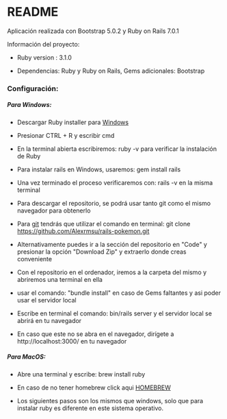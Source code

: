 # README

Aplicación realizada con Bootstrap 5.0.2 y Ruby on Rails 7.0.1

Información del proyecto:

* Ruby version : 3.1.0

* Dependencias: Ruby y Ruby on Rails, Gems adicionales: Bootstrap

<h3>Configuración:</h3>

<h5>Para Windows: </h5>


* Descargar Ruby installer para <a href="https://rubyinstaller.org/" target=_blank>Windows</a>

* Presionar CTRL + R y escribir cmd

* En la terminal abierta escribiremos: ruby -v para verificar la instalación de Ruby

* Para instalar rails en Windows, usaremos: gem install rails

* Una vez terminado el proceso verificaremos con: rails -v en la misma terminal

* Para descargar el repositorio, se podrá usar tanto git como el mismo navegador para obtenerlo

* Para <a href="https://git-scm.com/downloads" target=_blank>git</a> tendrás que utilizar el comando en terminal: git clone https://github.com/Alexrmsu/rails-pokemon.git

* Alternativamente puedes ir a la sección del repositorio en "Code" y presionar la opción "Download Zip" y extraerlo donde creas conveniente

* Con el repositorio en el ordenador, iremos a la carpeta del mismo y abriremos una terminal en ella

* usar el comando: "bundle install" en caso de Gems faltantes y asi poder usar el servidor local

* Escribe en terminal el comando: bin/rails server y el servidor local se abrirá en tu navegador

* En caso que este no se abra en el navegador, dirígete a http://localhost:3000/ en tu navegador

<h5>Para MacOS: </h5>

* Abre una terminal y escribe: brew install ruby

* En caso de no tener homebrew click aqui <a href="https://brew.sh/">HOMEBREW</a>

* Los siguientes pasos son los mismos que windows, solo que para instalar ruby es diferente en este sistema operativo.

